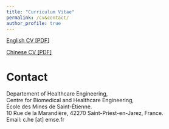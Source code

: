 ```yaml
---
title: "Curriculum Vitae"
permalink: /cv&contact/
author_profile: true
---
```


[English CV [PDF]](https://ieeexplore.ieee.org/author/37088527349)

[Chinese CV [PDF]](https://ieeexplore.ieee.org/author/37088527349)

# Contact
Departement of Healthcare Engineering, <br>
Centre for Biomedical and Healthcare Engineering,<br>
École des Mines de Saint-Étienne. <br>
10 Rue de la Marandière, 42270 Saint-Priest-en-Jarez, France. <br>
Email: c.he [at] emse.fr
